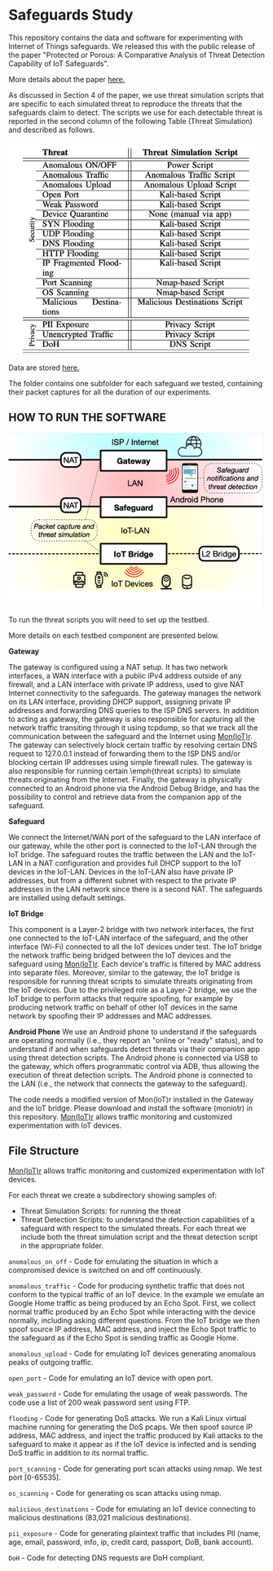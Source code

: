 # Safeguards Study

This repository contains the data and software for experimenting with Internet of Things safeguards. 
We released this with the public release of the paper "Protected or Porous: A Comparative Analysis of Threat Detection Capability of IoT Safeguards".

More details about the paper [here.](https://iotrim.github.io/safeguards.html)

As discussed in Section 4 of the paper, we use threat simulation scripts that are specific to each simulated threat to reproduce the threats that the safeguards claim to detect. The scripts we use for each detectable threat is reported in the second column of the following Table (Threat Simulation) and described as follows.

<img src="https://github.com/IoTrim/safeguards-study/blob/main/table.png" width="500"/>

Data are stored [here.](https://liveuclac-my.sharepoint.com/:f:/g/personal/uceeam9_ucl_ac_uk/El87b_6c8pVNkiAoapE1y2EBU2Arvgse5tB1HYNTVkHqzw?e=hqr3l7)

The folder contains one subfolder for each safeguard we tested, containing their packet captures for all the duration of our experiments.  

## HOW TO RUN THE SOFTWARE

<img src="https://github.com/IoTrim/safeguards-study/blob/main/setup.jpg" width="500"/>

To run the threat scripts you will need to set up the testbed. 

More details on each testbed component are presented below.

<b>Gateway</b>

The gateway is configured using a NAT setup. It has two network interfaces, a WAN interface with a public IPv4 address outside of any firewall, and a LAN interface with private IP address, used to give NAT Internet connectivity to the safeguards.
The gateway manages the network on its LAN interface, providing DHCP support, assigning private IP addresses and forwarding DNS queries to the ISP DNS servers.
In addition to acting as gateway, the gateway is also responsible for capturing all the network traffic transiting through it using tcpdump, so that we track all the communication between the safeguard and the Internet using [Mon(IoT)r](https://github.com/IoTrim/safeguards-study/tree/main/moniotr).
The gateway can selectively block certain traffic by resolving certain DNS request to 127.0.0.1 instead of forwarding them to the ISP DNS and/or blocking certain IP addresses using simple firewall rules.
The gateway is also responsible for running certain \emph{threat scripts} to simulate threats originating from the Internet.
Finally, the gateway is physically connected to an Android phone via the Android Debug Bridge, and has the possibility to control and retrieve data from the companion app of the safeguard.

<b>Safeguard</b>

We connect the Internet/WAN port of the safeguard to the LAN interface of our gateway, while the other port is connected to the IoT-LAN through the IoT bridge.
The safeguard routes the traffic between the LAN and the IoT-LAN in a NAT configuration and provides full DHCP support to the IoT devices in the IoT-LAN.
Devices in the IoT-LAN also have private IP addresses, but from a different subnet with respect to the private IP addresses in the LAN network since there is a second NAT.
The safeguards are installed using default settings.

<b>IoT Bridge</b>

This component is a Layer-2 bridge with two network interfaces, the first one connected to the IoT-LAN interface of the safeguard, and the other interface (Wi-Fi) connected to all the IoT devices under test.
The IoT bridge the network traffic being bridged between the IoT devices and the safeguard using [Mon(IoT)r](https://github.com/IoTrim/safeguards-study/tree/main/moniotr).
Each device's traffic is filtered by MAC address into separate files.
Moreover, similar to the gateway, the IoT bridge is responsible for running  threat scripts to simulate threats originating from the IoT devices.
Due to the privileged role as a Layer-2 bridge, we use the IoT bridge to perform attacks that require spoofing, for example by producing network traffic on behalf of other IoT devices in the same network by spoofing their IP addresses and MAC addresses.

<b>Android Phone</b>
We use an Android phone to understand if the safeguards are operating normally (i.e., they report an "online or "ready" status), 
and to understand if and when safeguards detect threats via their companion app using threat detection scripts.
The Android phone is connected via USB to the gateway, which offers programmatic control via ADB, thus allowing the execution of threat detection scripts.
The Android phone is connected to the LAN (i.e., the network that connects the gateway to the safeguard).

The code needs a modified version of Mon(IoT)r installed in the Gateway and the IoT bridge. Please download and install the software (moniotr) in this repository. 
[Mon(IoT)r](https://moniotrlab.ccis.neu.edu/tools/) allows traffic monitoring and customized experimentation with IoT devices.

## File Structure  

[Mon(IoT)r](https://moniotrlab.ccis.neu.edu/tools/) allows traffic monitoring and customized experimentation with IoT devices.

For each threat we create a subdirectory showing samples of:
* Threat Simulation Scripts: for running the threat 
* Threat Detection Scripts: to understand the detection capabilities of a safeguard with respect to the simulated threats. For each threat we include both the threat simulation script and the threat detection script in the appropriate folder.  

`anomalous_on_off` - Code for emulating the situation in which a compromised device is switched on and off continuously.

`anomalous_traffic` - Code for producing synthetic traffic that does not conform to the typical traffic of an IoT device. In the example we emulate an Google Home traffic as being produced by an Echo Spot. First, we collect normal traffic produced by an Echo Spot while interacting with the device normally, including asking different questions. From the IoT bridge we then spoof source IP address, MAC address, and inject the Echo Spot traffic to the safeguard as if the Echo Spot is sending traffic as Google Home.

`anomalous_upload` - Code for emulating IoT devices generating anomalous peaks of outgoing traffic.

`open_port` - Code for emulating an IoT device with open port.

`weak_password` - Code for emulating the usage of weak passwords. The code use a list of 200 weak password sent using FTP. 

`flooding` - Code for generating DoS attacks. We run a Kali Linux virtual machine
running for generating the DoS pcaps. We then spoof source IP address, MAC address, and inject the traffic produced by Kali attacks to the safeguard to make it appear as if the IoT device is infected and is sending DoS traffic in addition to its normal traffic.

`port_scanning` - Code for generating port scan attacks using nmap. We test port [0-65535].

`os_scanning` - Code for generating os scan attacks using nmap.

`malicious_destinations` - Code for emulating an IoT device connecting to malicious destinations (83,021 malicious destinations).

`pii_exposure` - Code for generating plaintext traffic that includes PII (name, age, email, password, info, ip, credit card, passport, DoB, bank account).

`DoH` - Code for detecting DNS requests are DoH compliant.



